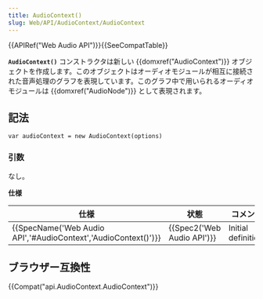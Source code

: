 ```yaml
---
title: AudioContext()
slug: Web/API/AudioContext/AudioContext
---
```

{{APIRef("Web Audio API")}}{{SeeCompatTable}}

**`AudioContext()`** コンストラクタは新しい {{domxref("AudioContext")}} オブジェクトを作成します。このオブジェクトはオーディオモジュールが相互に接続された音声処理のグラフを表現しています。このグラフ中で用いられるオーディオモジュールは {{domxref("AudioNode")}} として表現されます。

## 記法

```
var audioContext = new AudioContext(options)
```

### 引数

なし。

**仕様**

| 仕様                                                                                 | 状態                                 | コメント            |
| ------------------------------------------------------------------------------------ | ------------------------------------ | ------------------- |
| {{SpecName('Web Audio API','#AudioContext','AudioContext()')}} | {{Spec2('Web Audio API')}} | Initial definition. |

## ブラウザー互換性

{{Compat("api.AudioContext.AudioContext")}}
